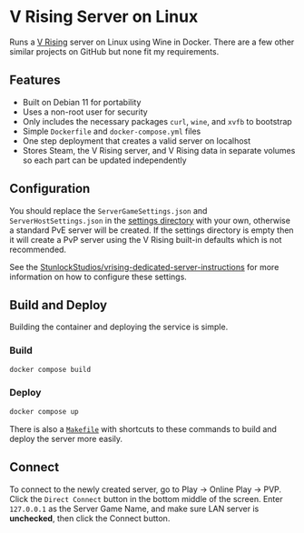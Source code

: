 # V Rising Server on Linux

Runs a [V Rising](https://playvrising.com/) server on Linux using Wine in
Docker. There are a few other similar projects on GitHub but none fit my
requirements.

## Features

* Built on Debian 11 for portability
* Uses a non-root user for security
* Only includes the necessary packages `curl`, `wine`, and `xvfb` to bootstrap
* Simple `Dockerfile` and `docker-compose.yml` files
* One step deployment that creates a valid server on localhost
* Stores Steam, the V Rising server, and V Rising data in separate volumes so
each part can be updated independently

## Configuration

You should replace the `ServerGameSettings.json` and `ServerHostSettings.json`
in the [settings directory](settings) with your own, otherwise a standard PvE
server will be created. If the settings directory is empty then it will create a
PvP server using the V Rising built-in defaults which is not recommended.

See the [StunlockStudios/vrising-dedicated-server-instructions](https://github.com/StunlockStudios/vrising-dedicated-server-instructions)
for more information on how to configure these settings.

## Build and Deploy

Building the container and deploying the service is simple.

### Build

```sh
docker compose build
```

### Deploy

```sh
docker compose up
```

There is also a [`Makefile`](Makefile) with shortcuts to these commands to build
and deploy the server more easily.

## Connect

To connect to the newly created server, go to Play -> Online Play -> PVP. Click
the `Direct Connect` button in the bottom middle of the screen. Enter `127.0.0.1`
as the Server Game Name, and make sure LAN server is **unchecked**, then click
the Connect button.
